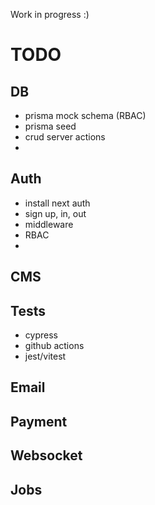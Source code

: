 Work in progress :)

# TODO
## DB
- prisma mock schema (RBAC)
- prisma seed
- crud server actions
- 
## Auth
- install next auth
- sign up, in, out
- middleware
- RBAC
- 
## CMS
## Tests
- cypress
- github actions
- jest/vitest
## Email
## Payment
## Websocket
## Jobs

